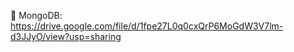
🤔 MongoDB: https://drive.google.com/file/d/1fpe27L0q0cxQrP6MoGdW3V7lm-d3JJyO/view?usp=sharing
<!--
**RemalFatima/RemalFatima** is a ✨ _special_ ✨ repository because its `README.md` (this file) appears on your GitHub profile.

Here are some ideas to get you started:

🔭 I’m currently working on: Building a MERN stack e-commerce website for a client.
🌱 I’m currently learning: Advanced React patterns and Redux for state management.
👯 I’m looking to collaborate on: Open source MERN stack projects or any interesting web development projects.
🤔 I’m looking for help with: Improving my server-side Node.js skills and optimizing database queries.
💬 Ask me about: MERN stack development, React, MongoDB, Express, Node.js, or any web development-related topics.
📫 How to reach me: You can reach me via email at remal.fastian@gmail.com or connect with me on LinkedIn https://www.linkedin.com/in/remal-fatima-3b821121b.
😄 Pronouns: She/Her
⚡ Fun fact: I'm a coffee enthusiast and love to try different coffee blends from around the world.


